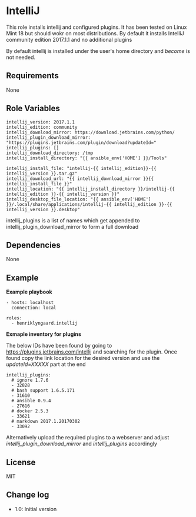 IntelliJ
=========

This role installs intellij and configured plugins. It has been tested on Linux Mint 18 but should wokr on most 
distributions. By default it installs IntelliJ community edition 2017.1.1 and no additional plugins

By default intellij is installed under the user's home directory and _become_ is not needed.

Requirements
------------

None


Role Variables
--------------

    intellij_version: 2017.1.1
    intellij_edition: community
    intellij_download_mirror: https://download.jetbrains.com/python/
    intellij_plugin_download_mirror: "https://plugins.jetbrains.com/plugin/download?updateId="
    intellij_plugins: []
    intellij_download_directory: /tmp
    intellij_install_directory: "{{ ansible_env['HOME'] }}/Tools"

    intellij_install_file: "intellij-{{ intellij_edition}}-{{ intellij_version }}.tar.gz"
    intellij_download_url: "{{ intellij_download_mirror }}{{ intellij_install_file }}"
    intellij_location: "{{ intellij_install_directory }}/intellij-{{ intellij_edition }}-{{ intellij_version }}"
    intellij_desktop_file_location: "{{ ansible_env['HOME'] }}/.local/share/applications/intellij-{{ intellij_edition }}-{{ intellij_version }}.desktop"


intellij_plugins is a list of names which get appended to intellij_plugin_download_mirror to form a full download  


Dependencies
------------

None

Example 
-------

__Example playbook__


    - hosts: localhost
      connection: local
    
    roles:
      - henriklyngaard.intellij
      
__Exmaple inventory for plugins__

The below IDs have been found by going to https://plugins.jetbrains.com/intellij and searching for the plugin. 
Once found copy the link location for the desired version and use the _updateId=XXXXX_ part at the end        
      
    intellij_plugins:
      # ignore 1.7.6
      - 32828
      # bash support 1.6.5.171
      - 31610
      # ansible 0.9.4
      - 27616
      # docker 2.5.3
      - 33621
      # markdown 2017.1.20170302
      - 33092      
      
 Alternatively upload the required plugins to a webserver and adjust _intellij_plugin_download_mirror_ and 
 _intellij_plugins_ accordingly
      
      
License
-------

MIT

Change log
----------

* 1.0: Initial version
